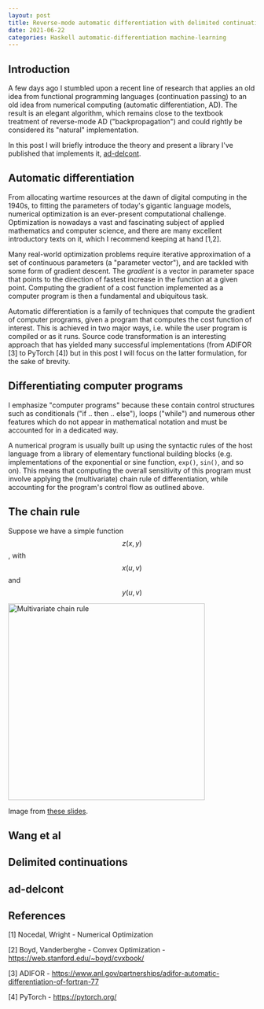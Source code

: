 ```yaml
---
layout: post
title: Reverse-mode automatic differentiation with delimited continuations
date: 2021-06-22
categories: Haskell automatic-differentiation machine-learning
---
```


## Introduction

A few days ago I stumbled upon a recent line of research that applies an old idea from functional programming languages (continuation passing) to an old idea from numerical computing (automatic differentiation, AD). The result is an elegant algorithm, which remains close to the textbook treatment of reverse-mode AD ("backpropagation") and could rightly be considered its "natural" implementation.

In this post I will briefly introduce the theory and present a library I've published that implements it, [ad-delcont](https://hackage.haskell.org/package/ad-delcont).

## Automatic differentiation

From allocating wartime resources at the dawn of digital computing in the 1940s, to fitting the parameters of today's gigantic language models, numerical optimization is an ever-present computational challenge. Optimization is nowadays a vast and fascinating subject of applied mathematics and computer science, and there are many excellent introductory texts on it, which I recommend keeping at hand [1,2].

Many real-world optimization problems require iterative approximation of a set of continuous parameters (a "parameter vector"), and are tackled with some form of gradient descent. The _gradient_ is a vector in parameter space that points to the direction of fastest increase in the function at a given point. Computing the gradient of a cost function implemented as a computer program is then a fundamental and ubiquitous task.

Automatic differentiation is a family of techniques that compute the gradient of computer programs, given a program that computes the cost function of interest. This is achieved in two major ways, i.e. while the user program is compiled or as it runs. Source code transformation is an interesting approach that has yielded many successful implementations (from ADIFOR [3] to PyTorch [4]) but in this post I will focus on the latter formulation, for the sake of brevity.

## Differentiating computer programs

I emphasize "computer programs" because these contain control structures such as conditionals ("if .. then .. else"), loops ("while") and numerous other features which do not appear in mathematical notation and must be accounted for in a dedicated way.

A numerical program is usually built up using the syntactic rules of the host language from a library of elementary functional building blocks (e.g. implementations of the exponential or sine function, `exp()`, `sin()`, and so on). This means that computing the overall sensitivity of this program must involve applying the (multivariate) chain rule of differentiation, while accounting for the program's control flow as outlined above.

## The chain rule

Suppose we have a simple function $$z(x, y)$$, with $$x(u, v)$$ and $$y(u, v)$$

<img src="https://ocramz.github.io/images/ad-delcont-multi-chain-rule.png" alt="Multivariate chain rule" width="400"/>

Image from [these slides](http://www.math.ucsd.edu/~gptesler/20c/slides/20c_chainrule_f18-handout.pdf).





## Wang et al


## Delimited continuations


## ad-delcont


## References

[1] Nocedal, Wright - Numerical Optimization

[2] Boyd, Vanderberghe - Convex Optimization - https://web.stanford.edu/~boyd/cvxbook/

[3] ADIFOR - https://www.anl.gov/partnerships/adifor-automatic-differentiation-of-fortran-77

[4] PyTorch - https://pytorch.org/ 
